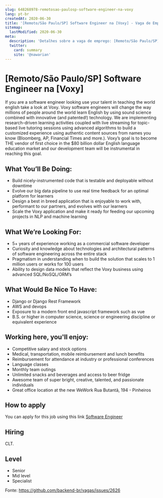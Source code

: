 ```yaml
---
slug: 648268978-remotosao-paulosp-software-engineer-na-voxy
lang: pt-br
createdAt: 2020-06-30
title: '[Remoto/São Paulo/SP] Software Engineer na [Voxy] - Vaga de Emprego'
sitemap:
  lastModified: 2020-06-30
meta:
  description: 'Detalhes sobre a vaga de emprego: [Remoto/São Paulo/SP] Software Engineer na [Voxy]'
  twitter:
    card: summary
    site: '@nawarian'
---
```


# [Remoto/São Paulo/SP] Software Engineer na [Voxy]

If you are a software engineer looking use your talent in teaching the world english take a look at Voxy.  Voxy software engineers will change the way millions of people around the world learn English by using sound science combined with innovative (and patented!) technology. We are implementing research-driven learning activities coupled with live streaming for topic-based live tutoring sessions using advanced algorithms to build a customized experience using authentic content sources from names you know (Bloomberg, AP, Financial Times and more.). Voxy’s goal is to become THE vendor of first choice in the $80 billion dollar English language education market and our development team will be instrumental in reaching this goal.

## What You’ll Be Doing:
- Build nicely-instrumented code that is testable and deployable without downtime
- Evolve our big data pipeline to use real time feedback for an optimal platform for learners
- Design a best in breed application that is enjoyable to work with, performant to our partners, and evolves with our learners
- Scale the Voxy application and make it ready for feeding our upcoming projects in NLP and machine learning

## What We’re Looking For:
- 5+ years of experience working as a commercial software developer
- Curiosity and knowledge about technologies and architectural patterns of software engineering across the entire stack
- Pragmatism in understanding when to build the solution that scales to 1 million users or works for 100 users
- Ability to design data models that reflect the Voxy business using advanced SQL/NoSQL/ORM’s

## What Would Be Nice To Have:
- Django or Django Rest Framework
- AWS and devops
- Exposure to a modern front end javascript framework such as vue
- B.S. or higher in computer science, science or engineering discipline or equivalent experience

## Working here, you'll enjoy:
- Competitive salary and stock options
- Medical, transportation, mobile reimbursement and lunch benefits
- Reimbursement for attendance at industry or professional conferences
- Language classes
- Monthly team outings
- Unlimited snacks and beverages and access to beer fridge
- Awesome team of super bright, creative, talented, and passionate individuals
- Great office location at the new WeWork Rua Butantã, 194 - Pinheiros

## How to apply
You can apply for this job using this link [Software Engineer](https://grnh.se/77b069b31)

## Hiring
CLT. 

## Level
- Senior
- Mid level
- Specialist


Fonte: https://github.com/backend-br/vagas/issues/2626